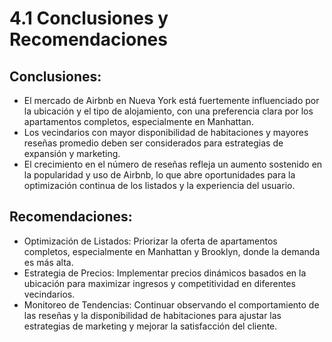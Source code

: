 # **4.1 Conclusiones y Recomendaciones**

## Conclusiones: 

* El mercado de Airbnb en Nueva York está fuertemente influenciado por la ubicación y el tipo de alojamiento, con una preferencia clara por los apartamentos completos, especialmente en Manhattan.
* Los vecindarios con mayor disponibilidad de habitaciones y mayores reseñas promedio deben ser considerados para estrategias de expansión y marketing.
* El crecimiento en el número de reseñas refleja un aumento sostenido en la popularidad y uso de Airbnb, lo que abre oportunidades para la optimización continua de los listados y la experiencia del usuario.


## Recomendaciones: 

* Optimización de Listados: Priorizar la oferta de apartamentos completos, especialmente en Manhattan y Brooklyn, donde la demanda es más alta.
* Estrategia de Precios: Implementar precios dinámicos basados en la ubicación para maximizar ingresos y competitividad en diferentes vecindarios.
* Monitoreo de Tendencias: Continuar observando el comportamiento de las reseñas y la disponibilidad de habitaciones para ajustar las estrategias de marketing y mejorar la satisfacción del cliente.
